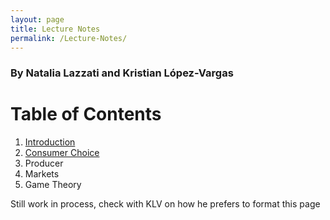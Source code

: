 ```yaml
---
layout: page
title: Lecture Notes
permalink: /Lecture-Notes/
---
```


### By Natalia Lazzati and Kristian López-Vargas

# Table of Contents

1. [Introduction](/IntermMicroecon_UCSC/Introduction/)
2. [Consumer Choice](/IntermMicroecon_UCSC/Consumer-Choice/)
3. Producer
4. Markets
5. Game Theory


Still work in process, check with KLV on how he prefers to format this page
